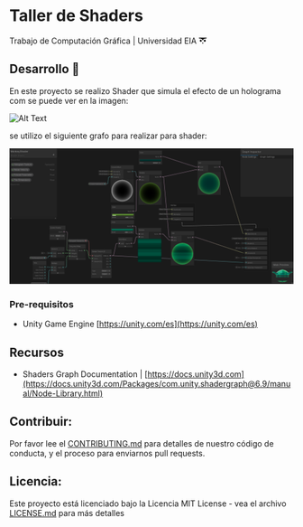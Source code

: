 # Taller de Shaders

Trabajo de Computación Gráfica | Universidad EIA ![logo eia](https://github.com/EIA-University/LogosEIA/blob/master/assets/png/logo-eia-icon.png?raw=true)

## Desarrollo :rocket:

En este proyecto se realizo Shader que simula el efecto de un holograma com se puede ver en la imagen:

![Alt Text](https://media.giphy.com/media/uzFINRMeelUbVQAKJC/giphy.gif)

se utilizo el siguiente grafo para realizar para shader:

![Imagen del Grafo ](/Images/ShaderGraph.png)

### Pre-requisitos

- Unity Game Engine [https://unity.com/es](https://unity.com/es)

## Recursos

- Shaders Graph Documentation | [https://docs.unity3d.com](https://docs.unity3d.com/Packages/com.unity.shadergraph@6.9/manual/Node-Library.html)

## Contribuir:

Por favor lee el [CONTRIBUTING.md]() para detalles de nuestro código de conducta, y el proceso para enviarnos pull requests.

## Licencia:

Este proyecto está licenciado bajo la Licencia MIT License - vea el archivo [LICENSE.md]() para más detalles

